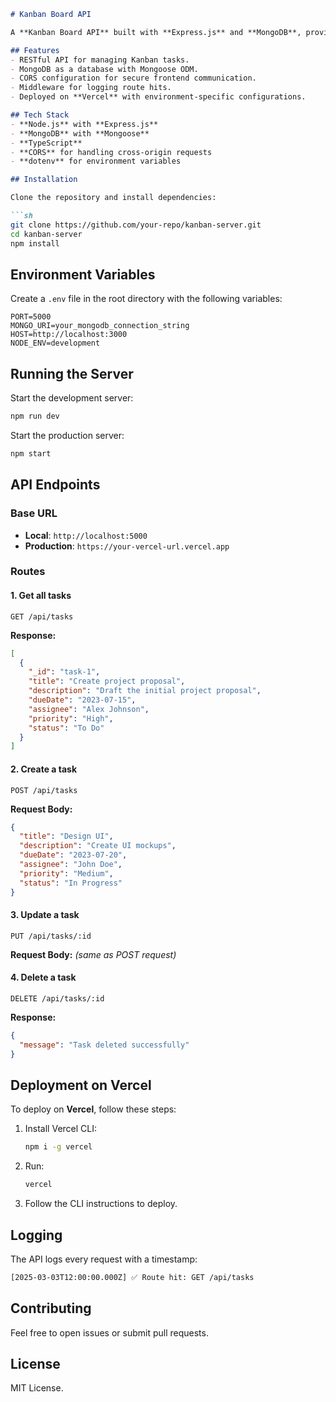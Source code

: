 ```md
# Kanban Board API

A **Kanban Board API** built with **Express.js** and **MongoDB**, providing a backend for managing tasks.

## Features
- RESTful API for managing Kanban tasks.
- MongoDB as a database with Mongoose ODM.
- CORS configuration for secure frontend communication.
- Middleware for logging route hits.
- Deployed on **Vercel** with environment-specific configurations.

## Tech Stack
- **Node.js** with **Express.js**
- **MongoDB** with **Mongoose**
- **TypeScript**
- **CORS** for handling cross-origin requests
- **dotenv** for environment variables

## Installation

Clone the repository and install dependencies:

```sh
git clone https://github.com/your-repo/kanban-server.git
cd kanban-server
npm install
```

## Environment Variables
Create a `.env` file in the root directory with the following variables:

```env
PORT=5000
MONGO_URI=your_mongodb_connection_string
HOST=http://localhost:3000
NODE_ENV=development
```

## Running the Server

Start the development server:

```sh
npm run dev
```

Start the production server:

```sh
npm start
```

## API Endpoints

### Base URL
- **Local**: `http://localhost:5000`
- **Production**: `https://your-vercel-url.vercel.app`

### Routes

#### 1. Get all tasks
```http
GET /api/tasks
```
**Response:**
```json
[
  {
    "_id": "task-1",
    "title": "Create project proposal",
    "description": "Draft the initial project proposal",
    "dueDate": "2023-07-15",
    "assignee": "Alex Johnson",
    "priority": "High",
    "status": "To Do"
  }
]
```

#### 2. Create a task
```http
POST /api/tasks
```
**Request Body:**
```json
{
  "title": "Design UI",
  "description": "Create UI mockups",
  "dueDate": "2023-07-20",
  "assignee": "John Doe",
  "priority": "Medium",
  "status": "In Progress"
}
```

#### 3. Update a task
```http
PUT /api/tasks/:id
```
**Request Body:** *(same as POST request)*

#### 4. Delete a task
```http
DELETE /api/tasks/:id
```
**Response:**
```json
{
  "message": "Task deleted successfully"
}
```

## Deployment on Vercel

To deploy on **Vercel**, follow these steps:

1. Install Vercel CLI:
   ```sh
   npm i -g vercel
   ```
2. Run:
   ```sh
   vercel
   ```
3. Follow the CLI instructions to deploy.

## Logging
The API logs every request with a timestamp:
```sh
[2025-03-03T12:00:00.000Z] ✅ Route hit: GET /api/tasks
```

## Contributing
Feel free to open issues or submit pull requests.

## License
MIT License.
```

